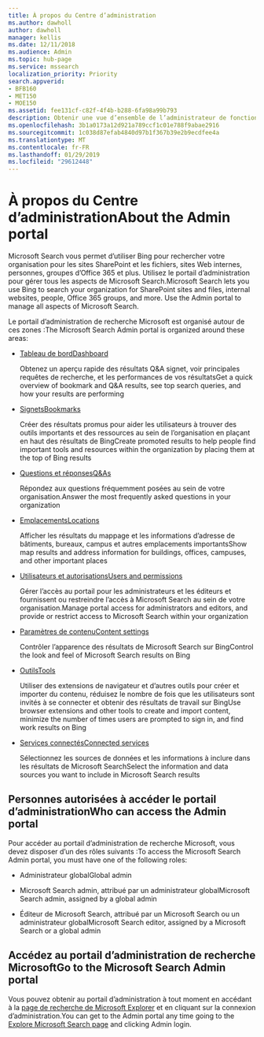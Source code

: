 ```yaml
---
title: À propos du Centre d’administration
ms.author: dawholl
author: dawholl
manager: kellis
ms.date: 12/11/2018
ms.audience: Admin
ms.topic: hub-page
ms.service: mssearch
localization_priority: Priority
search.appverid:
- BFB160
- MET150
- MOE150
ms.assetid: fee131cf-c82f-4f4b-b288-6fa98a99b793
description: Obtenir une vue d’ensemble de l’administrateur de fonctionnalités de portail et accéder aux autorisations disponibles avec Microsoft Search
ms.openlocfilehash: 3b1a0173a12d921a789ccf1c01e788f9abae2916
ms.sourcegitcommit: 1c038d87efab4840d97b1f367b39e2b9ecdfee4a
ms.translationtype: MT
ms.contentlocale: fr-FR
ms.lasthandoff: 01/29/2019
ms.locfileid: "29612448"
---
```

# <a name="about-the-admin-portal"></a><span data-ttu-id="be347-103">À propos du Centre d’administration</span><span class="sxs-lookup"><span data-stu-id="be347-103">About the Admin portal</span></span>

<span data-ttu-id="be347-p101">Microsoft Search vous permet d’utiliser Bing pour rechercher votre organisation pour les sites SharePoint et les fichiers, sites Web internes, personnes, groupes d’Office 365 et plus. Utilisez le portail d’administration pour gérer tous les aspects de Microsoft Search.</span><span class="sxs-lookup"><span data-stu-id="be347-p101">Microsoft Search lets you use Bing to search your organization for SharePoint sites and files, internal websites, people, Office 365 groups, and more. Use the Admin portal to manage all aspects of Microsoft Search.</span></span>
  
<span data-ttu-id="be347-106">Le portail d’administration de recherche Microsoft est organisé autour de ces zones :</span><span class="sxs-lookup"><span data-stu-id="be347-106">The Microsoft Search Admin portal is organized around these areas:</span></span>
  
- [<span data-ttu-id="be347-107">Tableau de bord</span><span class="sxs-lookup"><span data-stu-id="be347-107">Dashboard</span></span>](get-insights.md)
    
    <span data-ttu-id="be347-108">Obtenez un aperçu rapide des résultats Q&A signet, voir principales requêtes de recherche, et les performances de vos résultats</span><span class="sxs-lookup"><span data-stu-id="be347-108">Get a quick overview of bookmark and Q&A results, see top search queries, and how your results are performing</span></span>
    
- [<span data-ttu-id="be347-109">Signets</span><span class="sxs-lookup"><span data-stu-id="be347-109">Bookmarks</span></span>](create-and-manage-bookmarks.md)
    
    <span data-ttu-id="be347-110">Créer des résultats promus pour aider les utilisateurs à trouver des outils importants et des ressources au sein de l’organisation en plaçant en haut des résultats de Bing</span><span class="sxs-lookup"><span data-stu-id="be347-110">Create promoted results to help people find important tools and resources within the organization by placing them at the top of Bing results</span></span>
    
- [<span data-ttu-id="be347-111">Questions et réponses</span><span class="sxs-lookup"><span data-stu-id="be347-111">Q&As</span></span>](create-and-manage-qas.md)
    
    <span data-ttu-id="be347-112">Répondez aux questions fréquemment posées au sein de votre organisation.</span><span class="sxs-lookup"><span data-stu-id="be347-112">Answer the most frequently asked questions in your organization</span></span>
    
- [<span data-ttu-id="be347-113">Emplacements</span><span class="sxs-lookup"><span data-stu-id="be347-113">Locations</span></span>](add-a-location.md)
    
    <span data-ttu-id="be347-114">Afficher les résultats du mappage et les informations d’adresse de bâtiments, bureaux, campus et autres emplacements importants</span><span class="sxs-lookup"><span data-stu-id="be347-114">Show map results and address information for buildings, offices, campuses, and other important places</span></span>
    
- [<span data-ttu-id="be347-115">Utilisateurs et autorisations</span><span class="sxs-lookup"><span data-stu-id="be347-115">Users and permissions</span></span>](add-users.md)
    
    <span data-ttu-id="be347-116">Gérer l’accès au portail pour les administrateurs et les éditeurs et fournissent ou restreindre l’accès à Microsoft Search au sein de votre organisation.</span><span class="sxs-lookup"><span data-stu-id="be347-116">Manage portal access for administrators and editors, and provide or restrict access to Microsoft Search within your organization</span></span>
    
- [<span data-ttu-id="be347-117">Paramètres de contenu</span><span class="sxs-lookup"><span data-stu-id="be347-117">Content settings</span></span>](content-settings.md)
    
    <span data-ttu-id="be347-118">Contrôler l’apparence des résultats de Microsoft Search sur Bing</span><span class="sxs-lookup"><span data-stu-id="be347-118">Control the look and feel of Microsoft Search results on Bing</span></span>
    
- [<span data-ttu-id="be347-119">Outils</span><span class="sxs-lookup"><span data-stu-id="be347-119">Tools</span></span>](admin-portal-tools.md)
    
    <span data-ttu-id="be347-120">Utiliser des extensions de navigateur et d’autres outils pour créer et importer du contenu, réduisez le nombre de fois que les utilisateurs sont invités à se connecter et obtenir des résultats de travail sur Bing</span><span class="sxs-lookup"><span data-stu-id="be347-120">Use browser extensions and other tools to create and import content, minimize the number of times users are prompted to sign in, and find work results on Bing</span></span>
    
- [<span data-ttu-id="be347-121">Services connectés</span><span class="sxs-lookup"><span data-stu-id="be347-121">Connected services</span></span>](connected-services.md)
    
    <span data-ttu-id="be347-122">Sélectionnez les sources de données et les informations à inclure dans les résultats de Microsoft Search</span><span class="sxs-lookup"><span data-stu-id="be347-122">Select the information and data sources you want to include in Microsoft Search results</span></span>
    
## <a name="who-can-access-the-admin-portal"></a><span data-ttu-id="be347-123">Personnes autorisées à accéder le portail d’administration</span><span class="sxs-lookup"><span data-stu-id="be347-123">Who can access the Admin portal</span></span>

<span data-ttu-id="be347-124">Pour accéder au portail d’administration de recherche Microsoft, vous devez disposer d’un des rôles suivants :</span><span class="sxs-lookup"><span data-stu-id="be347-124">To access the Microsoft Search Admin portal, you must have one of the following roles:</span></span>
  
- <span data-ttu-id="be347-125">Administrateur global</span><span class="sxs-lookup"><span data-stu-id="be347-125">Global admin</span></span>
    
- <span data-ttu-id="be347-126">Microsoft Search admin, attribué par un administrateur global</span><span class="sxs-lookup"><span data-stu-id="be347-126">Microsoft Search admin, assigned by a global admin</span></span>
    
- <span data-ttu-id="be347-127">Éditeur de Microsoft Search, attribué par un Microsoft Search ou un administrateur global</span><span class="sxs-lookup"><span data-stu-id="be347-127">Microsoft Search editor, assigned by a Microsoft Search or a global admin</span></span>
    
## <a name="go-to-the-microsoft-search-admin-portal"></a><span data-ttu-id="be347-128">Accédez au portail d’administration de recherche Microsoft</span><span class="sxs-lookup"><span data-stu-id="be347-128">Go to the Microsoft Search Admin portal</span></span>

<span data-ttu-id="be347-129">Vous pouvez obtenir au portail d’administration à tout moment en accédant à la [page de recherche de Microsoft Explorer](https://www.bing.com/business/explore) et en cliquant sur la connexion d’administration.</span><span class="sxs-lookup"><span data-stu-id="be347-129">You can get to the Admin portal any time going to the [Explore Microsoft Search page](https://www.bing.com/business/explore) and clicking Admin login.</span></span> 